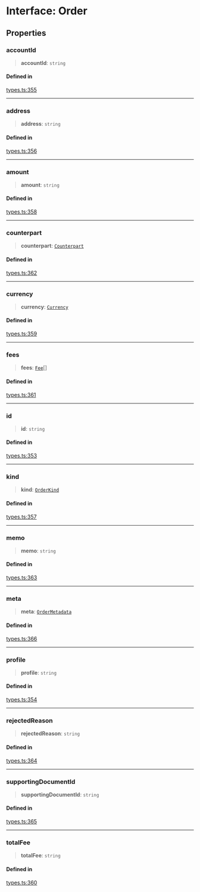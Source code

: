 # Interface: Order

## Properties

### accountId

> **accountId**: `string`

#### Defined in

[types.ts:355](https://github.com/monerium/js-monorepo/blob/main/packages/sdk/src/types.ts#L355)

***

### address

> **address**: `string`

#### Defined in

[types.ts:356](https://github.com/monerium/js-monorepo/blob/main/packages/sdk/src/types.ts#L356)

***

### amount

> **amount**: `string`

#### Defined in

[types.ts:358](https://github.com/monerium/js-monorepo/blob/main/packages/sdk/src/types.ts#L358)

***

### counterpart

> **counterpart**: [`Counterpart`](/docs/tools/SDK/interfaces/Counterpart.md)

#### Defined in

[types.ts:362](https://github.com/monerium/js-monorepo/blob/main/packages/sdk/src/types.ts#L362)

***

### currency

> **currency**: [`Currency`](/docs/tools/SDK/enumerations/Currency.md)

#### Defined in

[types.ts:359](https://github.com/monerium/js-monorepo/blob/main/packages/sdk/src/types.ts#L359)

***

### fees

> **fees**: [`Fee`](/docs/tools/SDK/interfaces/Fee.md)[]

#### Defined in

[types.ts:361](https://github.com/monerium/js-monorepo/blob/main/packages/sdk/src/types.ts#L361)

***

### id

> **id**: `string`

#### Defined in

[types.ts:353](https://github.com/monerium/js-monorepo/blob/main/packages/sdk/src/types.ts#L353)

***

### kind

> **kind**: [`OrderKind`](/docs/tools/SDK/enumerations/OrderKind.md)

#### Defined in

[types.ts:357](https://github.com/monerium/js-monorepo/blob/main/packages/sdk/src/types.ts#L357)

***

### memo

> **memo**: `string`

#### Defined in

[types.ts:363](https://github.com/monerium/js-monorepo/blob/main/packages/sdk/src/types.ts#L363)

***

### meta

> **meta**: [`OrderMetadata`](/docs/tools/SDK/interfaces/OrderMetadata.md)

#### Defined in

[types.ts:366](https://github.com/monerium/js-monorepo/blob/main/packages/sdk/src/types.ts#L366)

***

### profile

> **profile**: `string`

#### Defined in

[types.ts:354](https://github.com/monerium/js-monorepo/blob/main/packages/sdk/src/types.ts#L354)

***

### rejectedReason

> **rejectedReason**: `string`

#### Defined in

[types.ts:364](https://github.com/monerium/js-monorepo/blob/main/packages/sdk/src/types.ts#L364)

***

### supportingDocumentId

> **supportingDocumentId**: `string`

#### Defined in

[types.ts:365](https://github.com/monerium/js-monorepo/blob/main/packages/sdk/src/types.ts#L365)

***

### totalFee

> **totalFee**: `string`

#### Defined in

[types.ts:360](https://github.com/monerium/js-monorepo/blob/main/packages/sdk/src/types.ts#L360)
